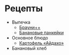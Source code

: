 # Рецепты

- Выпечка
	- [Брауни++](brownie.md)
	- [Банановые панкейки](banana_pancakes.md)
- Основное блюдо
	- [Картофель «Айдахо»](aidaho.md)
- Банановый хлеб
